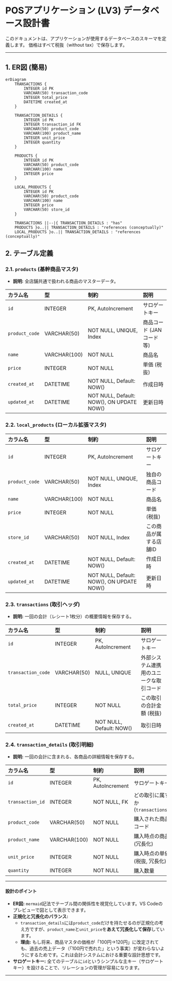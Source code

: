 # POSアプリケーション (LV3) データベース設計書

このドキュメントは、アプリケーションが使用するデータベースのスキーマを定義します。
価格はすべて税抜（without tax）で保存します。

---

## 1. ER図 (簡易)

```mermaid
erDiagram
    TRANSACTIONS {
        INTEGER id PK
        VARCHAR(50) transaction_code
        INTEGER total_price
        DATETIME created_at
    }

    TRANSACTION_DETAILS {
        INTEGER id PK
        INTEGER transaction_id FK
        VARCHAR(50) product_code
        VARCHAR(100) product_name
        INTEGER unit_price
        INTEGER quantity
    }

    PRODUCTS {
        INTEGER id PK
        VARCHAR(50) product_code
        VARCHAR(100) name
        INTEGER price
    }

    LOCAL_PRODUCTS {
        INTEGER id PK
        VARCHAR(50) product_code
        VARCHAR(100) name
        INTEGER price
        VARCHAR(50) store_id
    }

    TRANSACTIONS ||--|{ TRANSACTION_DETAILS : "has"
    PRODUCTS }o..|| TRANSACTION_DETAILS : "references (conceptually)"
    LOCAL_PRODUCTS }o..|| TRANSACTION_DETAILS : "references (conceptually)"
```

## 2. テーブル定義

### 2.1. `products` (基幹商品マスタ)

- **説明:** 全店舗共通で扱われる商品のマスターデータ。

| カラム名       | 型            | 制約                                  | 説明                   |
| :------------- | :------------ | :------------------------------------ | :--------------------- |
| `id`           | INTEGER       | PK, AutoIncrement                     | サロゲートキー         |
| `product_code` | VARCHAR(50)   | NOT NULL, UNIQUE, Index               | 商品コード (JANコード等) |
| `name`         | VARCHAR(100)  | NOT NULL                              | 商品名                 |
| `price`        | INTEGER       | NOT NULL                              | 単価 (税抜)            |
| `created_at`   | DATETIME      | NOT NULL, Default: NOW()              | 作成日時               |
| `updated_at`   | DATETIME      | NOT NULL, Default: NOW(), ON UPDATE NOW() | 更新日時               |

### 2.2. `local_products` (ローカル拡張マスタ)

| カラム名       | 型            | 制約                                  | 説明                   |
| :------------- | :------------ | :------------------------------------ | :--------------------- |
| `id`           | INTEGER       | PK, AutoIncrement                     | サロゲートキー         |
| `product_code` | VARCHAR(50)   | NOT NULL, UNIQUE, Index               | 独自の商品コード       |
| `name`         | VARCHAR(100)  | NOT NULL                              | 商品名                 |
| `price`        | INTEGER       | NOT NULL                              | 単価 (税抜)            |
| `store_id`     | VARCHAR(50)   | NOT NULL, Index                       | この商品が属する店舗ID |
| `created_at`   | DATETIME      | NOT NULL, Default: NOW()              | 作成日時               |
| `updated_at`   | DATETIME      | NOT NULL, Default: NOW(), ON UPDATE NOW() | 更新日時               |

### 2.3. `transactions` (取引ヘッダ)

- **説明:** 一回の会計（レシート1枚分）の概要情報を保存する。

| カラム名           | 型          | 制約                     | 説明                                         |
| :----------------- | :---------- | :----------------------- | :------------------------------------------- |
| `id`               | INTEGER     | PK, AutoIncrement        | サロゲートキー                               |
| `transaction_code` | VARCHAR(50) | NULL, UNIQUE             | 外部システム連携用のユニークな取引コード     |
| `total_price`      | INTEGER     | NOT NULL                 | この取引の合計金額 (税抜)                    |
| `created_at`       | DATETIME    | NOT NULL, Default: NOW() | 取引日時                                     |

### 2.4. `transaction_details` (取引明細)

- **説明:** 一回の会計に含まれる、各商品の詳細情報を保存する。

| カラム名         | 型            | 制約             | 説明                                    |
| :--------------- | :------------ | :--------------- | :-------------------------------------- |
| `id`             | INTEGER       | PK, AutoIncrement| サロゲートキー                          |
| `transaction_id` | INTEGER       | NOT NULL, FK     | どの取引に属するか (`transactions.id`)  |
| `product_code`   | VARCHAR(50)   | NOT NULL         | 購入された商品のコード                  |
| `product_name`   | VARCHAR(100)  | NOT NULL         | 購入時点の商品名 (冗長化)               |
| `unit_price`     | INTEGER       | NOT NULL         | 購入時点の単価 (税抜, 冗長化)           |
| `quantity`       | INTEGER       | NOT NULL         | 購入数量                                |

---

#### 設計のポイント

- **ER図:** `mermaid`記法でテーブル間の関係性を視覚化しています。VS Codeのプレビューで図として表示できます。
- **正規化と冗長化のバランス:**
  - `transaction_details`には`product_code`だけを持たせるのが正規化の考え方ですが、`product_name`と`unit_price`を**あえて冗長化して保存**しています。
  - **理由:** もし将来、商品マスタの価格が「100円→120円」に改定されても、過去の売上データ（「100円で売れた」という事実）が変わらないようにするためです。これは会計システムにおける重要な設計思想です。
- **サロゲートキー:** 全てのテーブルに`id`というシンプルな主キー（サロゲートキー）を設けることで、リレーションの管理が容易になります。

---
